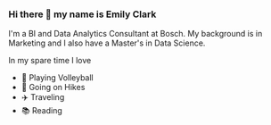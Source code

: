 ### Hi there 👋 my name is Emily Clark

I'm a BI and Data Analytics Consultant at Bosch. My background is in Marketing and I also have a Master's in Data Science. 

In my spare time I love 
* 🏐 Playing Volleyball 
* 🌄 Going on Hikes 
* ✈️ Traveling 
* 📚 Reading

<!--
**eclark15/eclark15** is a ✨ _special_ ✨ repository because its `README.md` (this file) appears on your GitHub profile.

Here are some ideas to get you started:

- 🔭 I’m currently working on ...
- 🌱 I’m currently learning ...
- 👯 I’m looking to collaborate on ...
- 🤔 I’m looking for help with ...
- 💬 Ask me about ...
- 📫 How to reach me: ...
- 😄 Pronouns: ...
- ⚡ Fun fact: ...
-->
